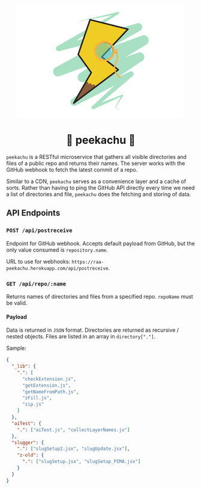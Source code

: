 <div align="center">
    <img src="./docs/peeker-01.png" alt="peeker illustration" height="300">
    <h1>👀️ peekachu 👀️</h1>
</div>

`peekachu` is a RESTful microservice that gathers all visible directories and files of a public repo and returns their names. The server works with the GitHub webhook to fetch the latest commit of a repo.

Similar to a CDN, `peekachu` serves as a convenience layer and a cache of sorts. Rather than having to ping the GitHub API directly every time we need a list of directories and file, `peekachu` does the fetching and storing of data.

## API Endpoints
### `POST /api/postreceive`
Endpoint for GitHub webhook. Accepts default payload from GitHub, but the only value consumed is `repository.name`.

URL to use for webhooks: `https://raa-peekachu.herokuapp.com/api/postreceive`.

### `GET /api/repo/:name`
Returns names of directories and files from a specified repo. `repoName` must be valid.

#### Payload
Data is returned in `JSON` format. Directories are returned as recursive / nested objects. Files are listed in an array in `directory["."]`.

Sample:
```json
{
  "_lib": {
    ".": [
      "checkExtension.js",
      "getExtension.js",
      "getNameFromPath.js",
      "zFill.js",
      "zip.js"
    ]
  },
  "aiTest": {
    ".": ["aiTest.js", "collectLayerNames.js"]
  },
  "slugger": {
    ".": ["slugSetup2.jsx", "slugUpdate.jsx"],
    "z-old": {
      ".": ["slugSetup.jsx", "slugSetup_PIMA.jsx"]
    }
  }
}
```
